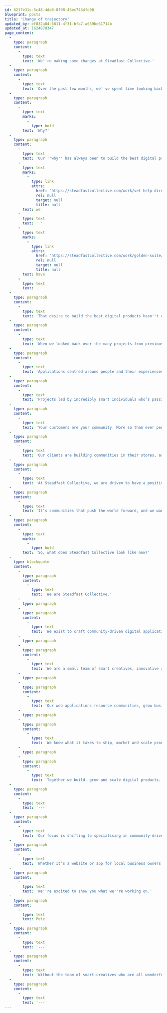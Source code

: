 ```yaml
---
id: 6217e31c-5c48-4da0-8f08-46ec7434fd98
blueprint: posts
title: 'Change of trajectory'
updated_by: ef832a04-6811-4f31-bfa7-a659be61714b
updated_at: 1624870347
page_content:
  -
    type: paragraph
    content:
      -
        type: text
        text: 'We''re making some changes at Steadfast Collective.'
  -
    type: paragraph
    content:
      -
        type: text
        text: 'Over the past few months, we''ve spent time looking back over our six years as a company, looking ahead to the future and we''re ready to make a change to our trajectory, to tweak our course to better align with the values and dreams we have as a business.'
  -
    type: paragraph
    content:
      -
        type: text
        marks:
          -
            type: bold
        text: 'Why?'
  -
    type: paragraph
    content:
      -
        type: text
        text: 'Our ''why'' has always been to build the best digital products we can. We''ve always wanted to be building applications that change industries, and through hard work over the last few years '
      -
        type: text
        marks:
          -
            type: link
            attrs:
              href: 'https://steadfastcollective.com/work/vet-help-direct/'
              rel: null
              target: null
              title: null
        text: we
      -
        type: text
        text: ' '
      -
        type: text
        marks:
          -
            type: link
            attrs:
              href: 'https://steadfastcollective.com/work/golden-suite/'
              rel: null
              target: null
              title: null
        text: have
      -
        type: text
        text: .
  -
    type: paragraph
    content:
      -
        type: text
        text: 'That desire to build the best digital products hasn''t changed, but it has evolved.'
  -
    type: paragraph
    content:
      -
        type: text
        text: 'When we looked back over the many projects from previous years, the ones which made the biggest social and economic impact are those which are community-focused. '
  -
    type: paragraph
    content:
      -
        type: text
        text: 'Applications centred around people and their experiences.'
  -
    type: paragraph
    content:
      -
        type: text
        text: 'Projects led by incredibly smart individuals who’s passion for people has led them to build communities like no other.'
  -
    type: paragraph
    content:
      -
        type: text
        text: 'Your customers are your community. More so than ever people want to be a part of something they believe in and buy from a company whose values align with their own. We want to partner with people who see the value in their community and are ruthless in supporting them. '
  -
    type: paragraph
    content:
      -
        type: text
        text: 'Our clients are building communities in their stores, around their software and in their e-learning platforms, among other places. '
  -
    type: paragraph
    content:
      -
        type: text
        text: 'At Steadfast Collective, we are driven to have a positive impact outside our immediate ‘four walls’. If we don’t, then why do we exist? '
  -
    type: paragraph
    content:
      -
        type: text
        text: 'It’s communities that push the world forward, and we want to help them. That’s why we run events like CXB, make insightful videos, run community giveaways, and push to create the best products we can for our clients and their communities.'
  -
    type: paragraph
    content:
      -
        type: text
        marks:
          -
            type: bold
        text: 'So, what does Steadfast Collective look like now?'
  -
    type: blockquote
    content:
      -
        type: paragraph
        content:
          -
            type: text
            text: 'We are Steadfast Collective.'
      -
        type: paragraph
      -
        type: paragraph
        content:
          -
            type: text
            text: 'We exist to craft community-driven digital applications.'
      -
        type: paragraph
      -
        type: paragraph
        content:
          -
            type: text
            text: 'We are a small team of smart creatives, innovative and adaptable, we are excited by technology and the future we can create online.'
      -
        type: paragraph
      -
        type: paragraph
        content:
          -
            type: text
            text: 'Our web applications resource communities, grow businesses and create value (both economic and social).'
      -
        type: paragraph
      -
        type: paragraph
        content:
          -
            type: text
            text: 'We know what it takes to ship, market and scale products and apply this wealth of background knowledge and experience to everything we do.'
      -
        type: paragraph
      -
        type: paragraph
        content:
          -
            type: text
            text: 'Together we build, grow and scale digital products.'
  -
    type: paragraph
    content:
      -
        type: text
        text: '---'
  -
    type: paragraph
    content:
      -
        type: text
        text: 'Our focus is shifting to specialising in community-driven digital products.'
  -
    type: paragraph
    content:
      -
        type: text
        text: 'Whether it’s a website or app for local business owners, online communities of hobbyists, e-learning platforms for communities of people looking to learn and grow - we want everything we do at Steadfast Collective to benefit people.'
  -
    type: paragraph
    content:
      -
        type: text
        text: 'We''re excited to show you what we''re working on.'
  -
    type: paragraph
    content:
      -
        type: text
        text: Pete
  -
    type: paragraph
    content:
      -
        type: text
        text: '---'
  -
    type: paragraph
    content:
      -
        type: text
        text: 'Without the team of smart-creatives who are all wonderful and gifted at Steadfast Collective this change wouldn''t be possible. The team work tirelessly to ensure we''re building products which leave the internet in a better place than we found it everyday. '
  -
    type: paragraph
    content:
      -
        type: text
        text: '---'
---
```

